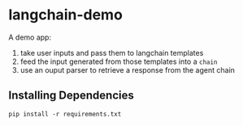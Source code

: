 # langchain-demo

A demo app:
1.  take user inputs and pass them to langchain templates 
2.  feed the input generated from those templates into a `chain`
3.  use an ouput parser to retrieve a response from the agent chain

## Installing Dependencies
`pip install -r requirements.txt`
